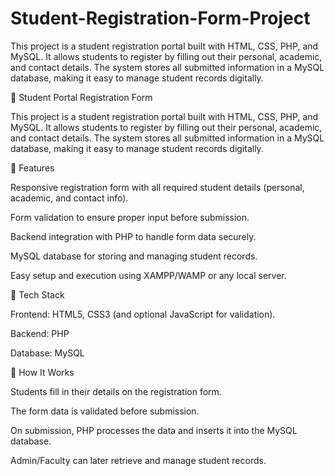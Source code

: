 # Student-Registration-Form-Project

This project is a student registration portal built with HTML, CSS, PHP, and MySQL. It allows students to register by filling out their personal, academic, and contact details. The system stores all submitted information in a MySQL database, making it easy to manage student records digitally.



📌 Student Portal Registration Form



This project is a student registration portal built with HTML, CSS, PHP, and MySQL. It allows students to register by filling out their personal, academic, and contact details. The system stores all submitted information in a MySQL database, making it easy to manage student records digitally.



🔹 Features



Responsive registration form with all required student details (personal, academic, and contact info).



Form validation to ensure proper input before submission.



Backend integration with PHP to handle form data securely.



MySQL database for storing and managing student records.



Easy setup and execution using XAMPP/WAMP or any local server.



🔹 Tech Stack



Frontend: HTML5, CSS3 (and optional JavaScript for validation).



Backend: PHP



Database: MySQL



🔹 How It Works



Students fill in their details on the registration form.



The form data is validated before submission.



On submission, PHP processes the data and inserts it into the MySQL database.



Admin/Faculty can later retrieve and manage student records.

